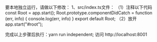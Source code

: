 要本地独立运行，请做以下修改：
1、src/index.ts文件：
（1）注释以下代码
  const Root = app.start();
  Root.prototype.componentDidCatch = function (err, info) {
    console.log(err, info)
  }
  export default Root;
（2）放开 app.start("#root");

完成以上步骤后执行：yarn run independent;
访问 http://localhost:8001
